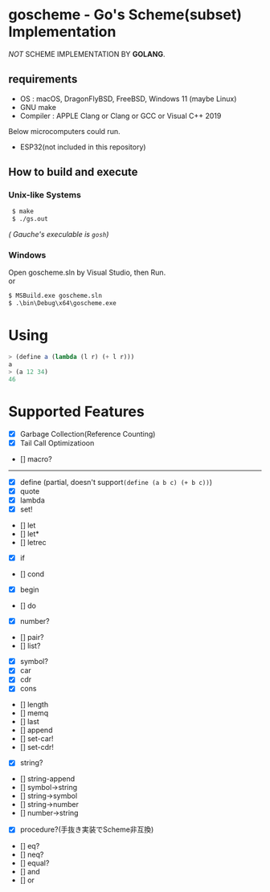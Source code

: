 # goscheme - Go's Scheme(subset) Implementation 
 *NOT* SCHEME IMPLEMENTATION BY **GOLANG**.

## requirements
 - OS : macOS, DragonFlyBSD, FreeBSD, Windows 11 (maybe Linux)
 - GNU make
 - Compiler : APPLE Clang or Clang or GCC or Visual C++ 2019

Below microcomputers could run.
 - ESP32(not included in this repository)

## How to build and execute
### Unix-like Systems
```sh
 $ make
 $ ./gs.out
```
*( Gauche's execulable is `gosh`)*

### Windows
Open goscheme.sln by Visual Studio, then Run.  
or 
```cmd
$ MSBuild.exe goscheme.sln 
$ .\bin\Debug\x64\goscheme.exe
```

# Using
```scheme
> (define a (lambda (l r) (+ l r)))
a
> (a 12 34)
46
```

# Supported Features
 - [x] Garbage Collection(Reference Counting)
 - [x] Tail Call Optimizatioon
 - [] macro?
  ---
 - [x] define (partial, doesn't support`(define (a b c) (+ b c))`)
 - [x] quote
 - [x] lambda
 - [x] set!
 - [] let
 - [] let*
 - [] letrec
 - [x] if
 - [] cond
 - [x] begin
 - [] do
 - [x] number?
 - [] pair?
 - [] list?
 - [x] symbol?
 - [x] car
 - [x] cdr
 - [x] cons
 - [] length
 - [] memq
 - [] last
 - [] append
 - [] set-car!
 - [] set-cdr!
 - [x] string?
 - [] string-append
 - [] symbol->string
 - [] string->symbol
 - [] string->number
 - [] number->string
 - [x] procedure?(手抜き実装でScheme非互換)
 - [] eq?
 - [] neq?
 - [] equal?
 - [] and
 - [] or
 